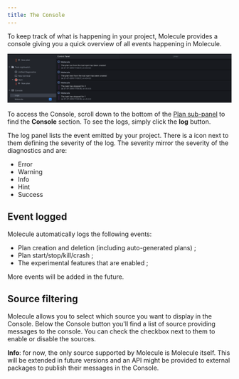 ```yaml
---
title: The Console
---
```


To keep track of what is happening in your project, Molecule provides
a console giving you a quick overview of all events happening in Molecule.

![Overview of the Console](assets/console-overview.png)

To access the Console, scroll down to the bottom of the
[Plan sub-panel](getting-started-using-a-plan.md#plugin-sub-panel)
to find the **Console** section. To see the logs, simply click the **log** button.

The log panel lists the event emitted by your project. There is a icon next to them
defining the severity of the log. The severity mirror the severity of the diagnostics
and are:

- Error
- Warning
- Info
- Hint
- Success

Event logged
------------

Molecule automatically logs the following events:

- Plan creation and deletion (including auto-generated plans) ;
- Plan start/stop/kill/crash ;
- The experimental features that are enabled ;

More events will be added in the future.

Source filtering
----------------

Molecule allows you to select which source you want to display in the Console.
Below the Console button you'll find a list of source providing messages to the
console. You can check the checkbox next to them to enable or disable the sources.

**Info**: for now, the only source supported by Molecule is Molecule itself. This
will be extended in future versions and an API might be provided to external packages
to publish their messages in the Console.
